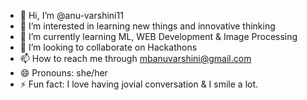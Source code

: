 - 👋 Hi, I’m @anu-varshini11
- 👀 I’m interested in learning new things and innovative thinking
- 🌱 I’m currently learning ML, WEB Development & Image Processing 
- 💞️ I’m looking to collaborate on Hackathons
- 📫 How to reach me through mbanuvarshini@gmail.com
- 😄 Pronouns: she/her
- ⚡ Fun fact: I love having jovial conversation & I smile a lot.

<!---
anu-varshini11/anu-varshini11 is a ✨ special ✨ repository because its `README.md` (this file) appears on your GitHub profile.
You can click the Preview link to take a look at your changes.
--->
